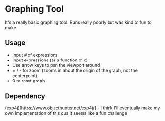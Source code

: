 # Graphing Tool
It's a really basic graphing tool. Runs really poorly but was kind of fun to make. 

## Usage
- Input # of expressions
- Input expressions (as a function of x)
- Use arrow keys to pan the viewport around
- = / - for zoom (zooms in about the origin of the graph, not the centerpoint)
- 0 to reset graph

## Dependency
(exp4j)[https://www.objecthunter.net/exp4j/] - I think I'll eventually make my own implementation of this cus it seems like a fun challenge
